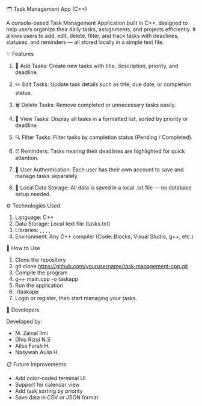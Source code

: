 🗂️ Task Management App (C++)

A console-based Task Management Application built in C++, designed to help users organize their daily tasks, assignments, and projects efficiently.
It allows users to add, edit, delete, filter, and track tasks with deadlines, statuses, and reminders — all stored locally in a simple text file.

✨ Features

1. 📝 Add Tasks:
Create new tasks with title, description, priority, and deadline.

2. ✏️ Edit Tasks:
Update task details such as title, due date, or completion status.

3. 🗑️ Delete Tasks:
Remove completed or unnecessary tasks easily.

4. 📆 View Tasks:
Display all tasks in a formatted list, sorted by priority or deadline.

5. 🔍 Filter Tasks:
Filter tasks by completion status (Pending / Completed).

6. ⏰ Reminders:
Tasks nearing their deadlines are highlighted for quick attention.

7. 🔐 User Authentication:
Each user has their own account to save and manage tasks separately.

8. 💾 Local Data Storage:
All data is saved in a local .txt file — no database setup needed.

⚙️ Technologies Used

1. Language: C++
2. Data Storage: Local text file (tasks.txt)
3. Libraries: <iostream>, <fstream>, <string>, <vector>, <iomanip>
4. Environment: Any C++ compiler (Code::Blocks, Visual Studio, g++, etc.)

🧭 How to Use

1. Clone the repository
2. git clone https://github.com/yourusername/task-management-cpp.git
3. Compile the program
4. g++ main.cpp -o taskapp
5. Run the application
6. ./taskapp
7. Login or register, then start managing your tasks.

👥 Developers

Developed by:

- M. Zainal Ilmi
- Dhio Rizqi N.S
- Ailsa Farah H.
- Nasywah Aulia H.

📋 Future Improvements

- Add color-coded terminal UI
- Support for calendar view
- Add task sorting by priority
- Save data in CSV or JSON format






